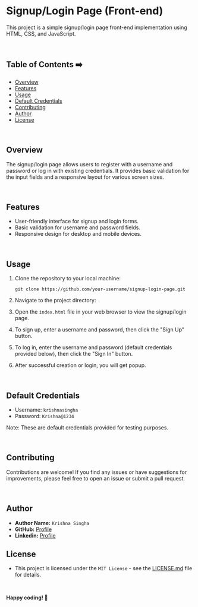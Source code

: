 # Signup/Login Page (Front-end)

This project is a simple signup/login page front-end implementation using HTML, CSS, and JavaScript.

<br>

## Table of Contents ➡️

- [Overview](#overview)
- [Features](#features)
- [Usage](#usage)
- [Default Credentials](#default-credentials)
- [Contributing](#contributing)
- [Author](#author)
- [License](#license)

<br>

## Overview

The signup/login page allows users to register with a username and password or log in with existing credentials. It provides basic validation for the input fields and a responsive layout for various screen sizes.

<br>

## Features

- User-friendly interface for signup and login forms.
- Basic validation for username and password fields.
- Responsive design for desktop and mobile devices.

<br>

## Usage

1. Clone the repository to your local machine:

    ```
    git clone https://github.com/your-username/signup-login-page.git
    ```

2. Navigate to the project directory:

3. Open the `index.html` file in your web browser to view the signup/login page.

4. To sign up, enter a username and password, then click the "Sign Up" button.

5. To log in, enter the username and password (default credentials provided below), then click the "Sign In" button.

6. After successful creation or login, you will get popup.

<br>

## Default Credentials

- Username: `krishnasingha`
- Password: `Krishna@1234`

Note: These are default credentials provided for testing purposes.

<br>

## Contributing

Contributions are welcome! If you find any issues or have suggestions for improvements, please feel free to open an issue or submit a pull request.

<br>

## Author

- **Author Name:** `Krishna Singha`
- **GitHub:** [Profile](https://github.com/krishna-singha)
- **Linkedin:** [Profile](https://linkedin.com/in/krishnasingha)

## License
   - This project is licensed under the `MIT License` - see the [LICENSE.md](LICENSE.md) file for details.

<br>

**Happy coding! 🚀**


